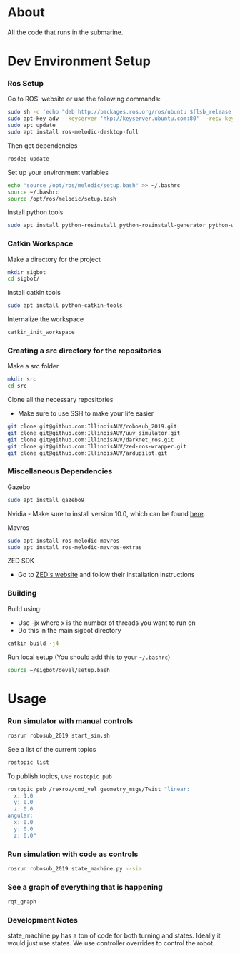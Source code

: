 # About

All the code that runs in the submarine.



# Dev Environment Setup

### Ros Setup

Go to ROS' website or use the following commands:

``` bash
sudo sh -c 'echo "deb http://packages.ros.org/ros/ubuntu $(lsb_release -sc) main" > /etc/apt/sources.list.d/ros-latest.list'
sudo apt-key adv --keyserver 'hkp://keyserver.ubuntu.com:80' --recv-key C1CF6E31E6BADE8868B172B4F42ED6FBAB17C654
sudo apt update
sudo apt install ros-melodic-desktop-full
```

Then get dependencies

``` bash
rosdep update
```

Set up your environment variables

``` bash
echo "source /opt/ros/melodic/setup.bash" >> ~/.bashrc
source ~/.bashrc
source /opt/ros/melodic/setup.bash
```

Install python tools

``` bash
sudo apt install python-rosinstall python-rosinstall-generator python-wstool build-essential
```

### Catkin Workspace

Make a directory for the project

```bash
mkdir sigbot
cd sigbot/
```

Install catkin tools

``` bash
sudo apt install python-catkin-tools
```

Internalize the workspace

``` bash
catkin_init_workspace
```

### Creating a src directory for the repositories

Make a src folder

``` bash
mkdir src
cd src
```

Clone all the necessary repositories 

* Make sure to use SSH to make your life easier

```bash
git clone git@github.com:IllinoisAUV/robosub_2019.git
git clone git@github.com:IllinoisAUV/uuv_simulator.git
git clone git@github.com:IllinoisAUV/darknet_ros.git
git clone git@github.com:IllinoisAUV/zed-ros-wrapper.git
git clone git@github.com:IllinoisAUV/ardupilot.git
```

### Miscellaneous Dependencies

Gazebo

``` bash
sudo apt install gazebo9
```

Nvidia - Make sure to install version 10.0, which can be found [here](https://developer.nvidia.com/cuda-10.0-download-archive?target_os=Linux&target_arch=x86_64&target_distro=Ubuntu&target_version=1804).

Mavros

``` bash
sudo apt install ros-melodic-mavros
sudo apt install ros-melodic-mavros-extras
```

ZED SDK

- Go to [ZED's website](https://www.stereolabs.com/developers/release/#sdkdownloads_anchor) and follow their installation instructions

### Building

Build using:

- Use -jx where x is the number of threads you want to run on
- Do this in the main sigbot directory

```bash
catkin build -j4
```

Run local setup (You should add this to your `~/.bashrc`)

```bash
source ~/sigbot/devel/setup.bash
```



# Usage

### Run simulator with manual controls
```bash
rosrun robosub_2019 start_sim.sh
```

See a list of the current topics

```bash
rostopic list
```

To publish topics, use `rostopic pub`

```bash
rostopic pub /rexrov/cmd_vel geometry_msgs/Twist "linear:
  x: 1.0
  y: 0.0
  z: 0.0
angular:
  x: 0.0
  y: 0.0
  z: 0.0" 
```



### Run simulation with code as controls
```bash
rosrun robosub_2019 state_machine.py --sim
```



### See a graph of everything that is happening
```bash
rqt_graph
```

### Development Notes

state_machine.py has a ton of code for both turning and states. Ideally it would just use states.
We use controller overrides to control the robot. 